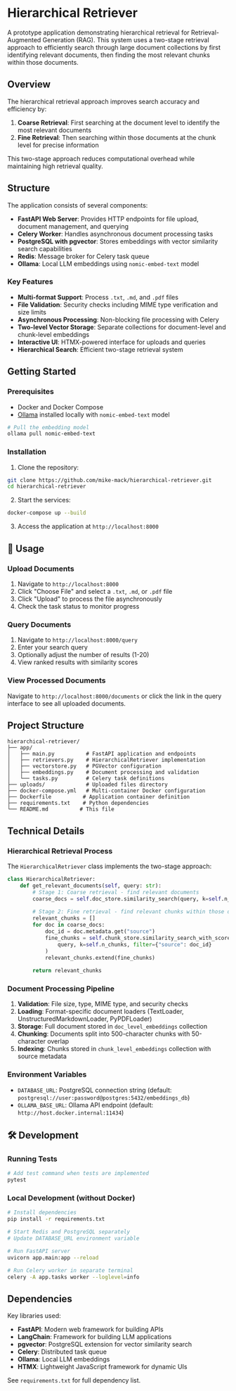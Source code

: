# Hierarchical Retriever

A prototype application demonstrating hierarchical retrieval for Retrieval-Augmented Generation (RAG). This system uses a two-stage retrieval approach to efficiently search through large document collections by first identifying relevant documents, then finding the most relevant chunks within those documents.

## Overview

The hierarchical retrieval approach improves search accuracy and efficiency by:
1. **Coarse Retrieval**: First searching at the document level to identify the most relevant documents
2. **Fine Retrieval**: Then searching within those documents at the chunk level for precise information

This two-stage approach reduces computational overhead while maintaining high retrieval quality.

## Structure

The application consists of several components:

- **FastAPI Web Server**: Provides HTTP endpoints for file upload, document management, and querying
- **Celery Worker**: Handles asynchronous document processing tasks
- **PostgreSQL with pgvector**: Stores embeddings with vector similarity search capabilities
- **Redis**: Message broker for Celery task queue
- **Ollama**: Local LLM embeddings using `nomic-embed-text` model

### Key Features

- **Multi-format Support**: Process `.txt`, `.md`, and `.pdf` files
- **File Validation**: Security checks including MIME type verification and size limits
- **Asynchronous Processing**: Non-blocking file processing with Celery
- **Two-level Vector Storage**: Separate collections for document-level and chunk-level embeddings
- **Interactive UI**: HTMX-powered interface for uploads and queries
- **Hierarchical Search**: Efficient two-stage retrieval system

## Getting Started

### Prerequisites

- Docker and Docker Compose
- [Ollama](https://ollama.ai) installed locally with `nomic-embed-text` model

```bash
# Pull the embedding model
ollama pull nomic-embed-text
```

### Installation

1. Clone the repository:
```bash
git clone https://github.com/mike-mack/hierarchical-retriever.git
cd hierarchical-retriever
```

2. Start the services:
```bash
docker-compose up --build
```

3. Access the application at `http://localhost:8000`

## 📖 Usage

### Upload Documents

1. Navigate to `http://localhost:8000`
2. Click "Choose File" and select a `.txt`, `.md`, or `.pdf` file
3. Click "Upload" to process the file asynchronously
4. Check the task status to monitor progress

### Query Documents

1. Navigate to `http://localhost:8000/query`
2. Enter your search query
3. Optionally adjust the number of results (1-20)
4. View ranked results with similarity scores

### View Processed Documents

Navigate to `http://localhost:8000/documents` or click the link in the query interface to see all uploaded documents.

## Project Structure

```
hierarchical-retriever/
├── app/
│   ├── main.py          # FastAPI application and endpoints
│   ├── retrievers.py    # HierarchicalRetriever implementation
│   ├── vectorstore.py   # PGVector configuration
│   ├── embeddings.py    # Document processing and validation
│   └── tasks.py         # Celery task definitions
├── uploads/             # Uploaded files directory
├── docker-compose.yml   # Multi-container Docker configuration
├── Dockerfile          # Application container definition
├── requirements.txt    # Python dependencies
└── README.md          # This file
```

## Technical Details

### Hierarchical Retrieval Process

The `HierarchicalRetriever` class implements the two-stage approach:

```python
class HierarchicalRetriever:
    def get_relevant_documents(self, query: str):
        # Stage 1: Coarse retrieval - find relevant documents
        coarse_docs = self.doc_store.similarity_search(query, k=self.n_docs)
        
        # Stage 2: Fine retrieval - find relevant chunks within those docs
        relevant_chunks = []
        for doc in coarse_docs:
            doc_id = doc.metadata.get("source")
            fine_chunks = self.chunk_store.similarity_search_with_score(
                query, k=self.n_chunks, filter={"source": doc_id}
            )
            relevant_chunks.extend(fine_chunks)
        
        return relevant_chunks
```

### Document Processing Pipeline

1. **Validation**: File size, type, MIME type, and security checks
2. **Loading**: Format-specific document loaders (TextLoader, UnstructuredMarkdownLoader, PyPDFLoader)
3. **Storage**: Full document stored in `doc_level_embeddings` collection
4. **Chunking**: Documents split into 500-character chunks with 50-character overlap
5. **Indexing**: Chunks stored in `chunk_level_embeddings` collection with source metadata

### Environment Variables

- `DATABASE_URL`: PostgreSQL connection string (default: `postgresql://user:password@postgres:5432/embeddings_db`)
- `OLLAMA_BASE_URL`: Ollama API endpoint (default: `http://host.docker.internal:11434`)

## 🛠️ Development

### Running Tests

```bash
# Add test command when tests are implemented
pytest
```

### Local Development (without Docker)

```bash
# Install dependencies
pip install -r requirements.txt

# Start Redis and PostgreSQL separately
# Update DATABASE_URL environment variable

# Run FastAPI server
uvicorn app.main:app --reload

# Run Celery worker in separate terminal
celery -A app.tasks worker --loglevel=info
```

## Dependencies

Key libraries used:
- **FastAPI**: Modern web framework for building APIs
- **LangChain**: Framework for building LLM applications
- **pgvector**: PostgreSQL extension for vector similarity search
- **Celery**: Distributed task queue
- **Ollama**: Local LLM embeddings
- **HTMX**: Lightweight JavaScript framework for dynamic UIs

See `requirements.txt` for full dependency list.

